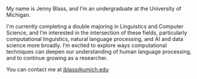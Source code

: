 My name is Jenny Blass, and I’m an undergraduate at the University of Michigan.

I'm currently completing a double majoring in Linguistics and Computer Science, and I’m interested in the intersection of these fields, particularly computational linguistics, natural language processing, and AI and data science more broadly. I’m excited to explore ways computational techniques can deepen our understanding of human language processing, and to continue growing as a researcher.

You can contact me at jblass@umich.edu
